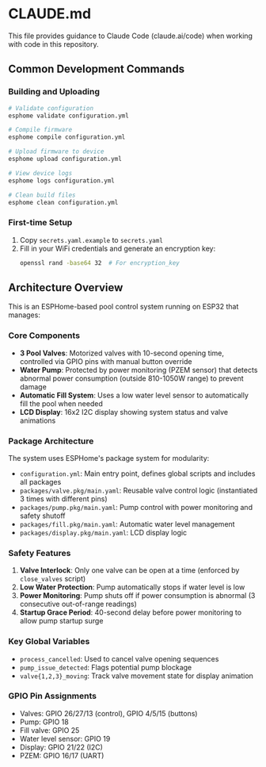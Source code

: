 # CLAUDE.md

This file provides guidance to Claude Code (claude.ai/code) when working with code in this repository.

## Common Development Commands

### Building and Uploading
```bash
# Validate configuration
esphome validate configuration.yml

# Compile firmware
esphome compile configuration.yml

# Upload firmware to device
esphome upload configuration.yml

# View device logs
esphome logs configuration.yml

# Clean build files
esphome clean configuration.yml
```

### First-time Setup
1. Copy `secrets.yaml.example` to `secrets.yaml`
2. Fill in your WiFi credentials and generate an encryption key:
   ```bash
   openssl rand -base64 32  # For encryption_key
   ```

## Architecture Overview

This is an ESPHome-based pool control system running on ESP32 that manages:

### Core Components
- **3 Pool Valves**: Motorized valves with 10-second opening time, controlled via GPIO pins with manual button override
- **Water Pump**: Protected by power monitoring (PZEM sensor) that detects abnormal power consumption (outside 810-1050W range) to prevent damage
- **Automatic Fill System**: Uses a low water level sensor to automatically fill the pool when needed
- **LCD Display**: 16x2 I2C display showing system status and valve animations

### Package Architecture
The system uses ESPHome's package system for modularity:
- `configuration.yml`: Main entry point, defines global scripts and includes all packages
- `packages/valve.pkg/main.yaml`: Reusable valve control logic (instantiated 3 times with different pins)
- `packages/pump.pkg/main.yaml`: Pump control with power monitoring and safety shutoff
- `packages/fill.pkg/main.yaml`: Automatic water level management
- `packages/display.pkg/main.yaml`: LCD display logic

### Safety Features
1. **Valve Interlock**: Only one valve can be open at a time (enforced by `close_valves` script)
2. **Low Water Protection**: Pump automatically stops if water level is low
3. **Power Monitoring**: Pump shuts off if power consumption is abnormal (3 consecutive out-of-range readings)
4. **Startup Grace Period**: 40-second delay before power monitoring to allow pump startup surge

### Key Global Variables
- `process_cancelled`: Used to cancel valve opening sequences
- `pump_issue_detected`: Flags potential pump blockage
- `valve{1,2,3}_moving`: Track valve movement state for display animation

### GPIO Pin Assignments
- Valves: GPIO 26/27/13 (control), GPIO 4/5/15 (buttons)
- Pump: GPIO 18
- Fill valve: GPIO 25
- Water level sensor: GPIO 19
- Display: GPIO 21/22 (I2C)
- PZEM: GPIO 16/17 (UART)